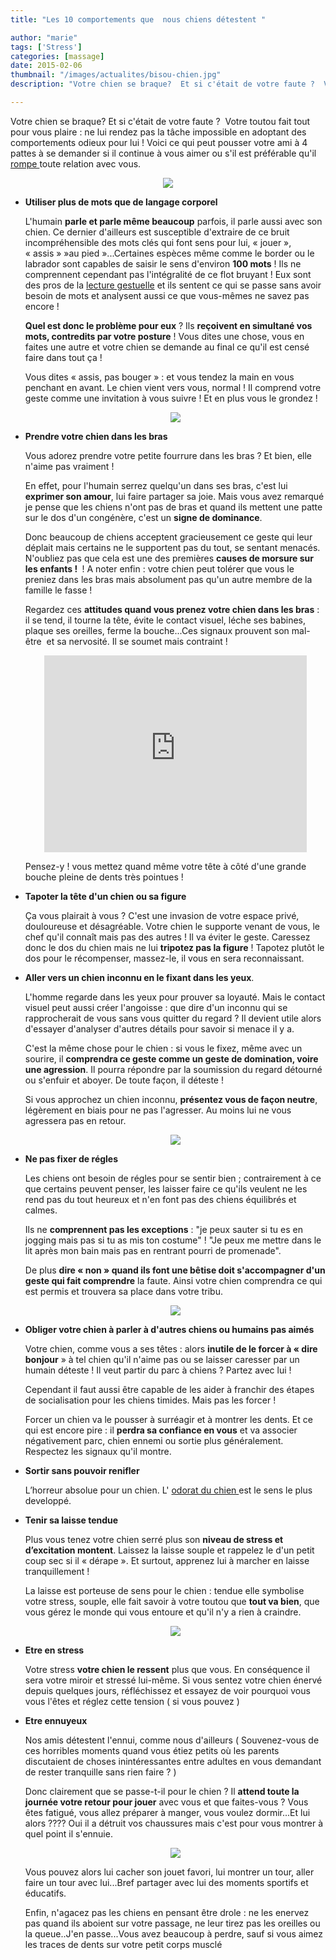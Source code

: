 ```yaml
---
title: "Les 10 comportements que  nous chiens détestent "

author: "marie"
tags: ['Stress']
categories: [massage]
date: 2015-02-06
thumbnail: "/images/actualites/bisou-chien.jpg"
description: "Votre chien se braque?  Et si c'était de votre faute ?  Votre toutou fait tout pour vous plaire mais ne lui rendez pas la tâche impossible en adoptant des comportements odieux pour lui !  "

---
```



Votre chien se braque?  Et si c'était de votre faute ?  Votre toutou fait tout pour vous plaire : ne lui rendez pas la tâche impossible en adoptant des comportements odieux pour lui ! Voici ce qui peut pousser votre ami à 4 pattes à se demander si il continue à vous aimer ou s'il est préférable qu'il <a href="http://www.mnn.com/family/pets/stories/11-things-humans-do-that-dogs-hate" target="_blank"> rompe </a> toute relation avec vous.






<p align="center"><img src= "/images/actualites/bisou-chien.jpg"></p>



<ul> <li><b>Utiliser plus de mots que de langage corporel</b>

L'humain <b>parle et parle même beaucoup</b> parfois, il parle aussi avec son chien. Ce dernier d'ailleurs est susceptible d'extraire de ce bruit incompréhensible des mots clés qui font sens pour lui, « jouer », « assis » »au pied »...Certaines espèces même comme le border ou le labrador sont capables de saisir le sens d'environ <b>100 mots</b> ! Ils ne comprennent cependant pas l'intégralité de ce flot bruyant ! Eux sont des pros de la <a href ="http://www.chien-calme.com/actualites/langage_corporel_canin_fatigue/" target =_blank> lecture gestuelle</a> et ils sentent ce qui se passe sans avoir besoin de mots et analysent aussi ce que vous-mêmes ne savez pas encore !

<b>Quel est donc le problème pour eux</b> ? Ils <b>reçoivent en simultané vos mots, contredits par votre posture</b> ! Vous dites une chose, vous en faites une autre et votre chien se demande au final ce qu'il est censé faire dans tout ça !

Vous dites « assis, pas bouger » : et vous tendez la main en vous penchant en avant. Le chien vient vers vous, normal ! Il comprend votre geste comme une invitation à vous suivre ! Et en plus vous le grondez !</li>

<p align= "center"><img src= "/images/actualites/bored-dog.jpg"</p>

<li><b>Prendre votre chien dans les bras</b>


Vous adorez prendre votre petite fourrure dans les bras ? Et bien, elle n'aime pas vraiment !

En effet, pour l'humain serrez quelqu'un dans ses bras, c'est lui <b>exprimer son amour</b>, lui faire partager sa joie. Mais vous avez remarqué je pense que les chiens n'ont pas de bras et quand ils mettent une patte sur le dos d'un congénère, c'est un <b>signe de dominance</b>.

Donc beaucoup de chiens acceptent gracieusement ce geste qui leur déplait mais certains ne le supportent pas du tout, se sentant menacés. N'oubliez pas que cela est une des premières <b>causes de morsure sur les enfants ! </b>  ! A noter enfin : votre chien peut tolérer que vous le preniez dans les bras mais absolument pas qu'un autre membre de la famille le fasse !

Regardez ces <b>attitudes quand vous prenez votre chien dans les bras</b> : il se tend, il tourne la tête, évite le contact visuel, léche ses babines, plaque ses oreilles, ferme la bouche...Ces signaux prouvent son mal-être  et sa nervosité. Il se soumet mais contraint !</li>

<p align= "center"><iframe width="420" height="315" src="https://www.youtube.com/embed/MLcjCSa2gZY" frameborder="0" allowfullscreen></iframe></p>


Pensez-y ! vous mettez quand même votre tête à côté d'une grande bouche pleine de dents très pointues !

<li><b>Tapoter la tête d'un chien ou sa figure</b>

Ça vous plairait à vous ? C'est une invasion de votre espace privé, douloureuse et désagréable. Votre chien le supporte venant de vous, le chef qu'il connaît mais pas des autres ! Il va éviter le geste.
Caressez donc le dos du chien mais ne lui <b>tripotez pas la figure</b> ! Tapotez plutôt le dos pour le récompenser, massez-le, il vous en sera reconnaissant.</li>

<li><b>Aller vers un chien inconnu en le fixant dans les yeux</b>.

L'homme regarde dans les yeux pour prouver sa loyauté. Mais le contact visuel peut aussi créer l'angoisse : que dire d'un inconnu qui se rapprocherait de vous sans vous quitter du regard ? Il devient utile alors d'essayer d'analyser d'autres détails pour savoir si menace il y a.

C'est la même chose pour le chien : si vous le fixez, même avec un sourire, il <b>comprendra ce geste comme un geste de domination, voire une agression</b>. Il pourra répondre par la soumission du regard détourné ou s'enfuir et aboyer. De toute façon, il déteste !

Si vous approchez un chien inconnu, <b>présentez vous de façon neutre</b>, légèrement en biais pour ne pas l'agresser. Au moins lui ne vous agressera pas en retour.</li>

<p align= "center"><img src= "/images/actualites/fixer-chien.JPG"</p>

<li><b>Ne pas fixer de régles</b>

Les chiens ont besoin de régles pour se sentir bien ; contrairement à ce que certains peuvent penser, les laisser faire ce qu'ils veulent ne les rend pas du tout heureux et n'en font pas des chiens équilibrés et calmes.

Ils ne <b>comprennent pas les exceptions</b> : "je peux sauter si tu es en jogging mais pas si tu as mis ton costume" ! "Je peux me mettre dans le lit après mon bain mais pas en rentrant pourri de promenade".

De plus <b>dire « non » quand ils font une bêtise doit s'accompagner d'un geste qui fait comprendre</b> la faute. Ainsi votre chien comprendra ce qui est permis et trouvera sa place dans votre tribu.</li>


<p align= "center"><img src= "/images/actualites/gestuelle-chien.jpg"</p>

<li><b> Obliger votre chien à parler à d'autres chiens ou humains pas aimés</b>

Votre chien, comme vous a ses têtes : alors <b>inutile de le forcer à « dire bonjour</b> » à tel chien qu'il n'aime pas ou se laisser caresser par un humain déteste ! Il veut partir du parc à chiens ? Partez avec lui !

Cependant il faut aussi être capable de les aider à franchir des étapes de socialisation pour les chiens timides. Mais pas les forcer !

Forcer un chien va le pousser à surréagir et à montrer les dents. Et ce qui est encore pire : il <b>perdra sa confiance en vous</b> et va associer négativement parc, chien ennemi ou sortie plus généralement. Respectez les signaux qu'il montre.</li>

<li><b> Sortir sans pouvoir renifler </b>

L’horreur absolue pour un chien. L' <a href="http://www.chien-calme.com/actualites/Chien-et-odorat/" target="_blank"> odorat du chien </a> est le sens le plus developpé.</li>

<li><b> Tenir sa laisse tendue </b>

Plus vous tenez votre chien serré plus son <b>niveau de stress et d’excitation montent</b>. Laissez la laisse souple et rappelez le d'un petit coup sec si il « dérape ». Et surtout, apprenez lui à marcher en laisse tranquillement !

La laisse est porteuse de sens pour le chien : tendue elle symbolise votre stress, souple, elle fait savoir à votre toutou que <b>tout va bien</b>, que vous gérez le monde qui vous entoure et qu'il n'y a rien à craindre. </li>

<p align= "center"><img src= "/images/actualites/chienlaisse.jpg"</p>
<li><b> Etre en stress</b>

Votre stress <b>votre chien le ressent</b> plus que vous. En conséquence il sera votre miroir et stressé lui-même. Si vous sentez votre chien énervé depuis quelques jours, réfléchissez et essayez de voir pourquoi vous vous l'êtes et réglez cette tension ( si vous pouvez )
</li>
<li> <b> Etre ennuyeux </b>

Nos amis détestent l'ennui, comme nous d'ailleurs ( Souvenez-vous de ces horribles moments quand vous étiez petits où les parents discutaient de choses inintéressantes entre adultes en vous demandant de rester tranquille sans rien faire ? )

Donc clairement que se passe-t-il pour le chien ? Il <b>attend toute la journée votre retour pour jouer</b> avec vous et que faites-vous ? Vous êtes fatigué, vous allez préparer à manger, vous voulez dormir...Et lui alors ???? Oui il a détruit vos chaussures mais c'est pour vous montrer à quel point il s'ennuie.

<p align= "center"><img src= "/images/actualites/boreddog.jpg"</p>


Vous pouvez alors lui cacher son jouet favori, lui montrer un tour, aller faire un tour avec lui...Bref partager avec lui des moments sportifs et éducatifs.

Enfin, n'agacez pas les chiens en pensant être drole : ne les enervez pas quand ils aboient sur votre passage, ne leur tirez pas les oreilles ou la queue..J'en passe...Vous avez beaucoup à perdre, sauf si vous aimez les traces de dents sur votre petit corps musclé











